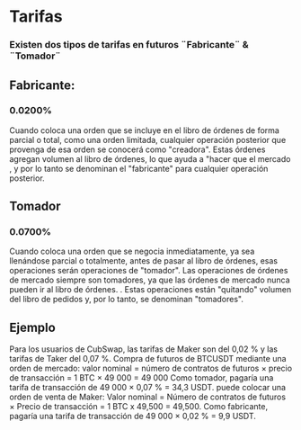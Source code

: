 # Tarifas

### Existen dos tipos de tarifas en futuros ¨Fabricante¨ & ¨Tomador¨



## Fabricante:

### 0.0200%

Cuando coloca una orden que se incluye en el libro de órdenes de forma parcial o total, como una orden limitada, cualquier operación posterior que provenga de esa orden se conocerá como "creadora". Estas órdenes agregan volumen al libro de órdenes, lo que ayuda a "hacer que el mercado , y por lo tanto se denominan el "fabricante" para cualquier operación posterior.



## Tomador

### 0.0700%

Cuando coloca una orden que se negocia inmediatamente, ya sea llenándose parcial o totalmente, antes de pasar al libro de órdenes, esas operaciones serán operaciones de "tomador". Las operaciones de órdenes de mercado siempre son tomadores, ya que las órdenes de mercado nunca pueden ir al libro de órdenes. . Estas operaciones están "quitando" volumen del libro de pedidos y, por lo tanto, se denominan "tomadores".



## Ejemplo

Para los usuarios de CubSwap, las tarifas de Maker son del 0,02 % y las tarifas de Taker del 0,07 %. Compra de futuros de BTCUSDT mediante una orden de mercado: valor nominal = número de contratos de futuros × precio de transacción = 1 BTC × 49 000 = 49 000 Como tomador, pagaría una tarifa de transacción de 49 000 × 0,07 % = 34,3 USDT. puede colocar una orden de venta de Maker: Valor nominal = Número de contratos de futuros × Precio de transacción = 1 BTC x 49,500 = 49,500. Como fabricante, pagaría una tarifa de transacción de 49 000 × 0,02 % = 9,9 USDT.

